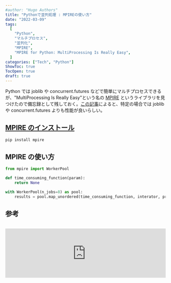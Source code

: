 ```yaml
---
#author: "Hugo Authors"
title: "Pythonで並列処理 : MPIREの使い方"
date: "2022-03-09"
tags:
  [
    "Python",
    "マルチプロセス",
    "並列化",
    "MPIRE",
    "MPIRE for Python: MultiProcessing Is Really Easy",
  ]
categories: ["Tech", "Python"]
ShowToc: true
TocOpen: true
draft: true
---
```


Python では joblib や concurrent.futures などで簡単にマルチプロセスできるが、"MultiProcessing Is Really Easy"という名の [MPIRE](https://slimmer-ai.github.io/mpire/) というライブラリを見つけたので備忘録として残しておく。[この記事](https://towardsdatascience.com/mpire-for-python-multiprocessing-is-really-easy-d2ae7999a3e9)によると、特定の場合では joblib や concurrent.futures よりも性能が良いらしい。

## [MPIRE のインストール](https://slimmer-ai.github.io/mpire/getting_started.html)

```bash
pip install mpire
```

## MPIRE の使い方

```python
from mpire import WorkerPool

def time_consuming_function(param):
    return None

with WorkerPool(n_jobs=8) as pool:
    results = pool.map_unordered(time_consuming_function, interator, progress_bar=True)

```

## 参考

<iframe class="hatenablogcard" style="width:100%;height:155px;margin:15px 0;max-width:560px;" title="MPIRE for Python: MultiProcessing Is Really Easy" src="https://hatenablog-parts.com/embed?url=https://towardsdatascience.com/mpire-for-python-multiprocessing-is-really-easy-d2ae7999a3e9/" frameborder="0" scrolling="no"></iframe>
